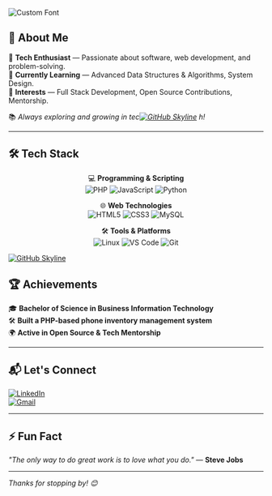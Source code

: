 ![Custom Font](https://img.shields.io/badge/Hi,%20I'm%20Shadrack%20Wahinya%20🐼-f92404?style=for-the-badge&labelColor=000000&logo=panda)

## 🚀 About Me  

🔹 **Tech Enthusiast** — Passionate about software, web development, and problem-solving.  
🔹 **Currently Learning** — Advanced Data Structures & Algorithms, System Design.  
🔹 **Interests** — Full Stack Development, Open Source Contributions, Mentorship.  

📚 _Always exploring and growing in tec[![GitHub Skyline](https://skyline.github.com/shaddySco/2024)](https://skyline.github.com/shaddySco)
h!_



---

## 🛠️ Tech Stack  
<div align="center">
  
💻 **Programming & Scripting**  
![PHP](https://img.shields.io/badge/PHP-f92404?style=for-the-badge&logo=php&logoColor=white)  ![JavaScript](https://img.shields.io/badge/JavaScript-000000?style=for-the-badge&logo=javascript&logoColor=yellow)  ![Python](https://img.shields.io/badge/Python-f92404?style=for-the-badge&logo=python&logoColor=white)  

🌐 **Web Technologies**  
![HTML5](https://img.shields.io/badge/HTML5-000000?style=for-the-badge&logo=html5&logoColor=f92404)  ![CSS3](https://img.shields.io/badge/CSS3-f92404?style=for-the-badge&logo=css3&logoColor=white) ![MySQL](https://img.shields.io/badge/MySQL-000000?style=for-the-badge&logo=mysql&logoColor=white)  

🛠️ **Tools & Platforms**  
![Linux](https://img.shields.io/badge/Linux-f92404?style=for-the-badge&logo=linux&logoColor=white)  ![VS Code](https://img.shields.io/badge/VS%20Code-000000?style=for-the-badge&logo=visual-studio-code&logoColor=blue)  ![Git](https://img.shields.io/badge/Git-f92404?style=for-the-badge&logo=git&logoColor=white)  

</div>

[![GitHub Skyline](https://skyline.github.com/shaddySco/2024)](https://skyline.github.com/shaddySco)

## 🏆 Achievements  

🎓 **Bachelor of Science in Business Information Technology**  
🛠️ **Built a PHP-based phone inventory management system**  
🌍 **Active in Open Source & Tech Mentorship**  

---

## 📬 Let's Connect  

[![LinkedIn](https://img.shields.io/badge/LinkedIn-000000?style=for-the-badge&logo=linkedin&logoColor=white)](https://www.linkedin.com/in/shadrackwahinya/)  
[![Gmail](https://img.shields.io/badge/Gmail-f92404?style=for-the-badge&logo=gmail&logoColor=white)](mailto:your-email@example.com)  

---

## ⚡ Fun Fact  

_"The only way to do great work is to love what you do."_ — **Steve Jobs**  

---

_Thanks for stopping by! 😊_
